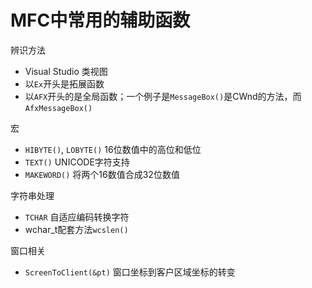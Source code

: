 # MFC中常用的辅助函数

辨识方法

- Visual Studio 类视图
- 以`Ex`开头是拓展函数
- 以`AFX`开头的是全局函数；一个例子是`MessageBox()`是CWnd的方法，而`AfxMessageBox()`

宏

- `HIBYTE()`, `LOBYTE()` 16位数值中的高位和低位
- `TEXT()` UNICODE字符支持
- `MAKEWORD()` 将两个16数值合成32位数值

字符串处理

- `TCHAR` 自适应编码转换字符
- wchar_t配套方法`wcslen()`

窗口相关

- `ScreenToClient(&pt)` 窗口坐标到客户区域坐标的转变
